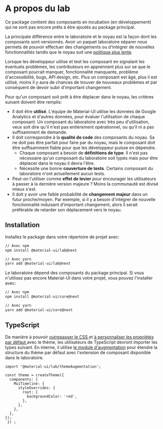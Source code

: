 # A propos du lab

<p class="description">Ce package contient des composants en incubation (en développement) qui ne sont pas encore prêts à être ajoutés au package principal.</p>

La principale différence entre le laboratoire et le noyau est la façon dont les composants sont versionnés. Avoir un paquet laboratoire séparer nous permets de pouvoir effectuer des changements ou d'intégrer de nouvelles fonctionnalités tandis que le noyau suit une [politique plus lente](https://material-ui.com/versions/#release-frequency).

Lorsque les développeur utilise et test les composant en signalant les éventuels problèmes, les contributeurs en apprennent plus sur se que le composant pourrait manquer, fonctionnalité manquante, problème d'accessibilité, bugs, API design, etc. Plus un composant est âgé, plus il est utilisé, moins il y aura de chances de trouver de nouveaux problèmes et par conséquent de devoir subir d'important changement.

Pour qu'un composant soit prêt à être déplacer dans le noyau, les critères suivant doivent être remplis:

- Il doit être **utilisé**. L'équipe de Material-UI utilise les données de Google Analytics et d'autres données, pour évaluer l'utilisation de chaque composant. Un composant du laboratoire avec très peu d'utilisation, veux soit dire qu'il n'est pas entièrement opérationnel, ou qu'il ni a pas suffisamment de demande.
- Il doit correspondre à la **qualité de code** des composants du noyau. Sa ne doit pas être parfait pour faire par du noyau, mais le composant doit être suffisamment fiable pour que les développeur puisse en dépendre.
  - Chaque composant a besoin de **définitions de type**. Il n'est pas nécessaire qu'un composant du laboratoire soit typés mais pour être déplacer dans le noyau il devra l'être.
  - Nécessite une bonne **couverture de tests**. Certains composant du laboratoire n'ont actuellement aucun tests.
- Peut-on l'utiliser comme **effet de levier** pour encourager les utilisateurs à passer à la dernière version majeure ? Moins la communauté est divisé mieux s'est.
- Il doit y avoir une faible probabilité de **changement majeur** dans un futur proche/moyen. Par exemple, si il y a besoin d'intégrer de nouvelle fonctionnalité induisant d'important changement, alors il serait préférable de retarder son déplacement vers le noyau.

## Installation

Installez le package dans votre répertoire de projet avec:

```sh
// Avec npm
npm install @material-ui/lab@next

// Avec yarn
yarn add @material-ui/lab@next
```

Le laboratoire dépend des composants du package principal. Si vous n'utilisez pas encore Material-UI dans votre projet, vous pouvez l'installer avec:

```sh
// Avec npm
npm install @material-ui/core@next

// Avec yarn
yarn add @material-ui/core@next
```

## TypeScript

De manière à pouvoir [ outrepasser le CSS ](/customization/theme-components/#global-style-overrides) et [ à personnaliser les propriétés par défaut ](/customization/theme-components/#default-props) avec le thème, les utilisateurs de TypeScript devront importer les types suivant. En interne, il utilise [le module d'augmentation](/guides/typescript/#customization-of-theme) pour étendre la structure du thème par défaut avec l'extension de composant disponible dans le laboratoire.

```tsx
import '@material-ui/lab/themeAugmentation';

const theme = createTheme({
  components: {
    MuiTimeline: {
      styleOverrides: {
        root: {
          backgroundColor: 'red',
        },
      },
    },
  },
});
 }) ;
```
